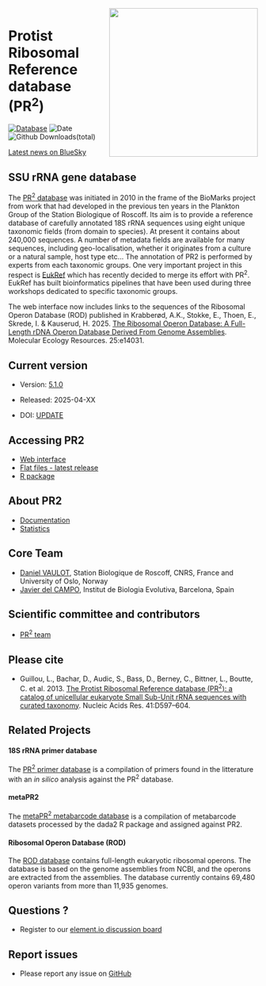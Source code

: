 
<img src="https://pr2-database.org/img/pr2_logo_16_9_big.png" width="300" align="right" />

# Protist Ribosomal Reference database (PR<sup>2</sup>)

[![Database](https://img.shields.io/badge/database-v.%205.1.0-blue.svg)](https://github.com/pr2database/pr2database/releases)
![Date](https://img.shields.io/badge/date-8%20Apr%202025-lightgrey.svg)
![Github
Downloads(total)](https://img.shields.io/github/downloads/pr2database/pr2database/total.svg)

[Latest news on
BlueSky](https://bsky.app/profile/pr2-database.bsky.social)

## SSU rRNA gene database

The [PR<sup>2</sup> database](https://pr2-database.org/) was initiated
in 2010 in the frame of the BioMarks project from work that had
developed in the previous ten years in the Plankton Group of the Station
Biologique of Roscoff. Its aim is to provide a reference database of
carefully annotated 18S rRNA sequences using eight unique taxonomic
fields (from domain to species). At present it contains about 240,000
sequences. A number of metadata fields are available for many sequences,
including geo-localisation, whether it originates from a culture or a
natural sample, host type etc… The annotation of PR2 is performed by
experts from each taxonomic groups. One very important project in this
respect is [EukRef](https://pr2-database.org/eukref/about/) which has
recently decided to merge its effort with PR<sup>2</sup>. EukRef has
built bioinformatics pipelines that have been used during three
workshops dedicated to specific taxonomic groups.

The web interface now includes links to the sequences of the Ribosomal
Operon Database (ROD) published in Krabberød, A.K., Stokke, E., Thoen,
E., Skrede, I. & Kauserud, H. 2025. [The Ribosomal Operon Database: A
Full-Length rDNA Operon Database Derived From Genome
Assemblies](https://onlinelibrary.wiley.com/doi/full/10.1111/1755-0998.14031).
Molecular Ecology Resources. 25:e14031.

## Current version

- Version: [5.1.0](https://github.com/pr2database/pr2database/releases)

- Released: 2025-04-XX

- DOI: [UPDATE](https://doi.org/10.5281/zenodo.7805244)

## Accessing PR2

- [Web interface](https://app.pr2-database.org)
- [Flat files - latest
  release](https://github.com/pr2database/pr2database/releases)
- [R package](https://pr2database.github.io/pr2database/index.html)

## About PR2

- [Documentation](https://pr2-database.org/#documentation)
- [Statistics](https://pr2database.github.io/pr2database/articles/pr2_01_stats.html)

## Core Team

- [Daniel VAULOT](mailto:vaulot@gmail.com), Station Biologique de
  Roscoff, CNRS, France and University of Oslo, Norway
- [Javier del CAMPO](mailto:jdelcampo@ibe.upf-csic.es), Institut de
  Biologia Evolutiva, Barcelona, Spain

## Scientific committee and contributors

- [PR<sup>2</sup> team](https://pr2-database.org/team/)

## Please cite

- Guillou, L., Bachar, D., Audic, S., Bass, D., Berney, C., Bittner, L.,
  Boutte, C. et al. 2013. [The Protist Ribosomal Reference database
  (PR<sup>2</sup>): a catalog of unicellular eukaryote Small Sub-Unit
  rRNA sequences with curated
  taxonomy](http://nar.oxfordjournals.org/lookup/doi/10.1093/nar/gks1160).
  Nucleic Acids Res. 41:D597–604.

## Related Projects

#### 18S rRNA primer database

The [PR<sup>2</sup> primer database](https://app.pr2-primers.org/) is a
compilation of primers found in the litterature with an *in silico*
analysis against the PR<sup>2</sup> database.

#### metaPR2

The [metaPR<sup>2</sup> metabarcode database](https://shiny.metapr2.org)
is a compilation of metabarcode datasets processed by the dada2 R
package and assigned against PR2.

#### Ribosomal Operon Database (ROD)

The [ROD database](https://github.com/krabberod/ROD) contains
full-length eukaryotic ribosomal operons. The database is based on the
genome assemblies from NCBI, and the operons are extracted from the
assemblies. The database currently contains 69,480 operon variants from
more than 11,935 genomes.

## Questions ?

- Register to our [element.io discussion
  board](https://matrix.to/#/#pr2-database:matrix.org)

## Report issues

- Please report any issue on
  [GitHub](https://github.com/vaulot/pr2_database/issues)
